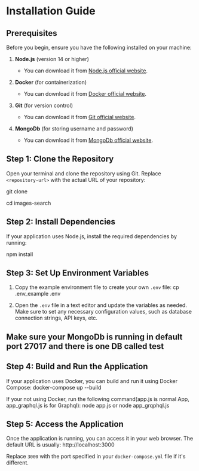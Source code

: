 # Installation Guide

## Prerequisites
Before you begin, ensure you have the following installed on your machine:

1. **Node.js** (version 14 or higher)
   - You can download it from [Node.js official website](https://nodejs.org/).

2. **Docker** (for containerization)
   - You can download it from [Docker official website](https://www.docker.com/get-started).

3. **Git** (for version control)
   - You can download it from [Git official website](https://git-scm.com/).

4. **MongoDb** (for storing username and password)
    - You can download it from [MongoDb official website](https://www.mongodb.com/).

## Step 1: Clone the Repository
Open your terminal and clone the repository using Git. Replace `<repository-url>` with the actual URL of your repository:

git clone [<repository-url>](https://github.com/yoongyy/images-search.git)

cd images-search

## Step 2: Install Dependencies
If your application uses Node.js, install the required dependencies by running:

npm install

## Step 3: Set Up Environment Variables
1. Copy the example environment file to create your own `.env` file:
cp .env_example .env

2. Open the `.env` file in a text editor and update the variables as needed. Make sure to set any necessary configuration values, such as database connection strings, API keys, etc.

## Make sure your MongoDb is running in default port 27017 and there is one DB called test

## Step 4: Build and Run the Application
If your application uses Docker, you can build and run it using Docker Compose:
docker-compose up --build

If your not using Docker, run the following command(app.js is normal App, app_graphql.js is for Graphql):
node app.js or node app_grqphql.js

## Step 5: Access the Application
Once the application is running, you can access it in your web browser. The default URL is usually:
http://localhost:3000

Replace `3000` with the port specified in your `docker-compose.yml` file if it's different.